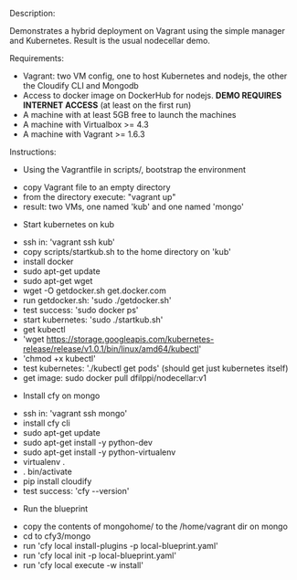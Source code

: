 Description:

Demonstrates a hybrid deployment on Vagrant using the simple manager and Kubernetes.  Result is the usual nodecellar demo.

Requirements:

* Vagrant: two VM config, one to host Kubernetes and nodejs, the other the Cloudify CLI and Mongodb
* Access to docker image on DockerHub for nodejs.  __DEMO REQUIRES INTERNET ACCESS__ (at least on the first run)
* A machine with at least 5GB free to launch the machines
* A machine with Virtualbox >= 4.3
* A machine with Vagrant >= 1.6.3

Instructions:

+ Using the Vagrantfile in scripts/, bootstrap the environment
 - copy Vagrant file to an empty directory
 - from the directory execute: "vagrant up"
 - result:  two VMs, one named 'kub' and one named 'mongo'

+ Start kubernetes on kub
 - ssh in: 'vagrant ssh kub'
 - copy scripts/startkub.sh to the home directory on 'kub'
 - install docker
  - sudo apt-get update
  - sudo apt-get wget
  - wget -O getdocker.sh get.docker.com
  - run getdocker.sh: 'sudo ./getdocker.sh'
  - test success: 'sudo docker ps'
 - start kubernetes: 'sudo ./startkub.sh'
 - get kubectl
  - 'wget https://storage.googleapis.com/kubernetes-release/release/v1.0.1/bin/linux/amd64/kubectl'
  - 'chmod +x kubectl'
 - test kubernetes: './kubectl get pods'  (should get just kubernetes itself)
 - get image: sudo docker pull dfilppi/nodecellar:v1

+ Install cfy on mongo
 - ssh in: 'vagrant ssh mongo'
 - install cfy cli
  - sudo apt-get update
  - sudo apt-get install -y python-dev
  - sudo apt-get install -y python-virtualenv
  - virtualenv .
  - . bin/activate
  - pip install cloudify
  - test success: 'cfy --version'

+ Run the blueprint
 - copy the contents of mongohome/ to the /home/vagrant dir on mongo
 - cd to cfy3/mongo
 - run 'cfy local install-plugins -p local-blueprint.yaml'
 - run 'cfy local init -p local-blueprint.yaml'
 - run 'cfy local execute -w install'
